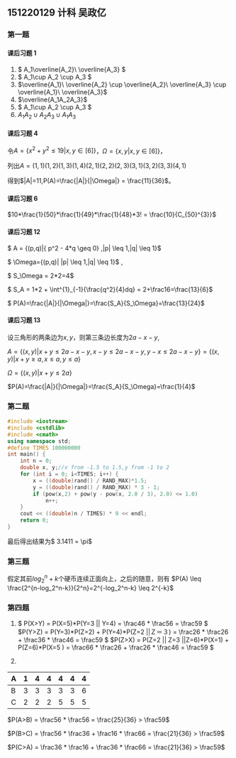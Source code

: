 ## **151220129 计科 吴政亿**
### 第一题
#### 课后习题 1

 1. $ A_1\overline{A_2}\ \overline{A_3} $ 
 2. $ A_1\cup A_2 \cup A_3 $ 
 3. $\overline{A_1}\ \overline{A_2} \cup \overline{A_2}\ \overline{A_3} \cup \overline{A_1}\ \overline{A_3}$ 
 4. $\overline{A_1A_2A_3}$ 
 5.  $ A_1\cup A_2 \cup A_3 $ 
 6.  ${A_1}{A_2} \cup {A_2}{A_3} \cup {A_1}{A_3}$

#### 课后习题 4
令$A=\{x^2 + y^2 \leq 19 | x,y \in [6] \}$，$\Omega = \{x,y|x,y \in [6]\}$，

列出$A = {(1,1)(1,2)(1,3)(1,4)(2,1)(2,2)(2,3)(3,1)(3,2)(3,3)(4,1)}$

得到$|A|=11,P(A)=\frac{|A|}{|\Omega|} = \frac{11}{36}$。

#### 课后习题 6
$10*\frac{1}{50}*\frac{1}{49}*\frac{1}{48}*3! = \frac{10}{C_{50}^{3}}$

#### 课后习题 12
$ A = \{(p,q)|{ p^2 - 4*q \geq 0} ,|p| \leq 1,|q| \leq 1\}$

$ \Omega=\{(p,q)| |p| \leq 1,|q| \leq 1\}$ ,

$ S_\Omega = 2*2=4$

$ S_A = 1*2 + \int^{1}_{-1}{\frac{q^2}{4}dq} = 2+\frac16=\frac{13}{6}$

$ P(A)=\frac{|A|}{|\Omega|}=\frac{S_A}{S_\Omega}=\frac{13}{24}$

#### 课后习题 13

设三角形的两条边为$x,y$，则第三条边长度为$2a-x-y$,

$A = \{(x,y)| x+y \leq 2a-x-y,x-y \leq 2a-x-y, y-x \leq 2a-x-y \}=\{(x,y)|x+y  
\geq a,x \leq a,y \leq a \}$

$\Omega=\{(x,y)| x+y \leq 2a\}$ 

$P(A)=\frac{|A|}{|\Omega|}=\frac{S_A}{S_\Omega}=\frac{1}{4}$

### 第二题
```cpp
#include <iostream>
#include <cstdlib>
#include <cmath>
using namespace std;
#define TIMES 100000000
int main() {
	int n = 0;
	double x, y;//x from -1.5 to 1.5,y from -1 to 2
	for (int i = 0; i<TIMES; i++) {
		x = ((double)rand() / RAND_MAX)*1.5;
		y = ((double)rand() / RAND_MAX) * 3 - 1;
		if (pow(x,2) + pow(y - pow(x, 2.0 / 3), 2.0) <= 1.0)
			n++;
	}
	cout << ((double)n / TIMES) * 9 << endl;
	return 0;
}
```
最后得出结果为$ 3.1411 = \pi$  

### 第三题
假定其前$log_2^n+k$个硬币连续正面向上，之后的随意，则有
$P(A) \leq \frac{2^{n-log_2^n-k}}{2^n}=2^{-log_2^n-k} \leq 2^{-k}$

### 第四题
1. $ P(X>Y) = P(X=5)*P(Y=3 || Y=4) = \frac46 * \frac56 = \frac59 $
$P(Y>Z) = P(Y=3)*P(Z=2) + P(Y=4)*P(Z=2 ||Ｚ＝３) = \frac26 * \frac26 + \frac36 * \frac46  = \frac59 $
$P(Z>X) = P(Z=2 || Z=3 ||Z=6)*P(X=1) + P(Z=6)*P(X=5 ) = \frac66 * \frac26 + \frac26 * \frac46  = \frac59 $

2. 
A | 1 | 4 | 4 | 4 | 4 | 4
--|---|---|---|---|---|-- 
B | 3 | 3 | 3 | 3 | 3 | 6
C | 2 | 2 | 2 | 5 | 5 | 5

$P(A>B) = \frac56 * \frac56 = \frac{25}{36} > \frac59$

$P(B>C) = \frac56 * \frac36 + \frac16 * \frac66 = \frac{21}{36} > \frac59$

$P(C>A) = \frac36 * \frac16 + \frac36 * \frac66 = \frac{21}{36} > \frac59$

